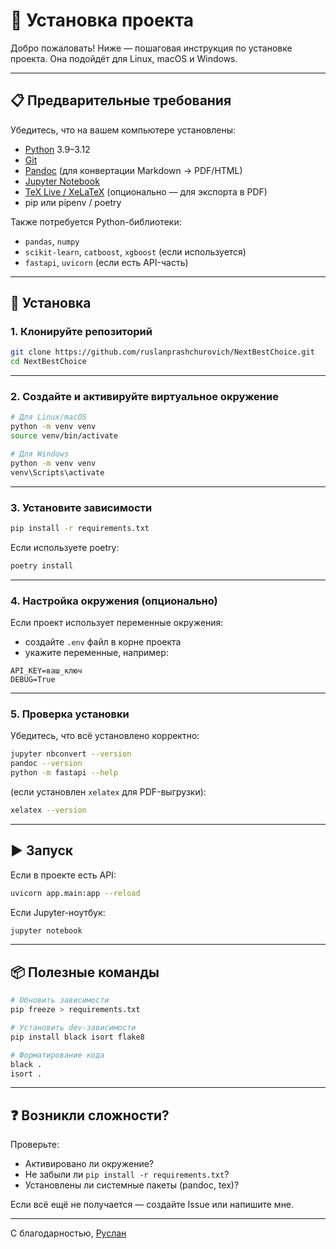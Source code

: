 # 🚀 Установка проекта

Добро пожаловать! Ниже — пошаговая инструкция по установке проекта. Она подойдёт для Linux, macOS и Windows.

---

## 📋 Предварительные требования

Убедитесь, что на вашем компьютере установлены:

- [Python](https://www.python.org/downloads/) 3.9–3.12
- [Git](https://git-scm.com/)
- [Pandoc](https://pandoc.org/) (для конвертации Markdown → PDF/HTML)
- [Jupyter Notebook](https://jupyter.org/)
- [TeX Live / XeLaTeX](https://www.tug.org/xetex/) (опционально — для экспорта в PDF)
- pip или pipenv / poetry

Также потребуется Python-библиотеки:

- `pandas`, `numpy`
- `scikit-learn`, `catboost`, `xgboost` (если используется)
- `fastapi`, `uvicorn` (если есть API-часть)

---

## 🧰 Установка

### 1. Клонируйте репозиторий

```bash
git clone https://github.com/ruslanprashchurovich/NextBestChoice.git
cd NextBestChoice
```

---

### 2. Создайте и активируйте виртуальное окружение

```bash
# Для Linux/macOS
python -m venv venv
source venv/bin/activate

# Для Windows
python -m venv venv
venv\Scripts\activate
```

---

### 3. Установите зависимости

```bash
pip install -r requirements.txt
```

Если используете poetry:

```bash
poetry install
```

---

### 4. Настройка окружения (опционально)

Если проект использует переменные окружения:

- создайте `.env` файл в корне проекта
- укажите переменные, например:

```dotenv
API_KEY=ваш_ключ
DEBUG=True
```

---

### 5. Проверка установки

Убедитесь, что всё установлено корректно:

```bash
jupyter nbconvert --version
pandoc --version
python -m fastapi --help
```

(если установлен `xelatex` для PDF-выгрузки):

```bash
xelatex --version
```

---

## ▶️ Запуск

Если в проекте есть API:

```bash
uvicorn app.main:app --reload
```

Если Jupyter-ноутбук:

```bash
jupyter notebook
```

---

## 📦 Полезные команды

```bash
# Обновить зависимости
pip freeze > requirements.txt

# Установить dev-зависимости
pip install black isort flake8

# Форматирование кода
black .
isort .
```

---

## ❓ Возникли сложности?

Проверьте:

- Активировано ли окружение?
- Не забыли ли `pip install -r requirements.txt`?
- Установлены ли системные пакеты (pandoc, tex)?

Если всё ещё не получается — создайте Issue или напишите мне.

---

С благодарностью,
[Руслан](https://github.com/ruslanprashchurovich)
